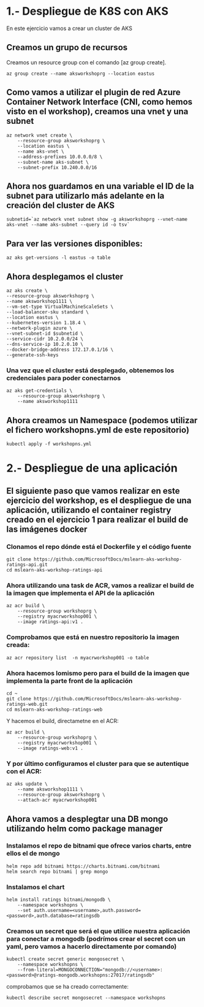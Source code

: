# 1.- Despliegue de K8S con AKS
En este ejercicio vamos a crear un cluster de AKS

## Creamos un grupo de recursos

Creamos un resource group con el comando  [az group create].


```azurecli
az group create --name aksworkshoprg --location eastus
```

## Como vamos a utilizar el plugin de red Azure Container Network Interface (CNI, como hemos visto en el workshop), creamos una vnet y una subnet
```azurecli
az network vnet create \
    --resource-group aksworkshoprg \
    --location eastus \
    --name aks-vnet \
    --address-prefixes 10.0.0.0/8 \
    --subnet-name aks-subnet \
    --subnet-prefix 10.240.0.0/16
```
## Ahora nos guardamos en una variable el ID de la subnet para utilizarlo más adelante en la creación del cluster de AKS
```azurecli
subnetid=`az network vnet subnet show -g aksworkshoprg --vnet-name aks-vnet --name aks-subnet --query id -o tsv`
```
## Para ver las versiones disponibles:
```azurecli
az aks get-versions -l eastus -o table
```

## Ahora desplegamos el cluster
```
az aks create \
--resource-group aksworkshoprg \
--name aksworkshop1111 \
--vm-set-type VirtualMachineScaleSets \
--load-balancer-sku standard \
--location eastus \
--kubernetes-version 1.18.4 \
--network-plugin azure \
--vnet-subnet-id $subnetid \
--service-cidr 10.2.0.0/24 \
--dns-service-ip 10.2.0.10 \
--docker-bridge-address 172.17.0.1/16 \
--generate-ssh-keys
```
### Una vez que el cluster está desplegado, obtenemos los credenciales para poder conectarnos
```
az aks get-credentials \
    --resource-group aksworkshoprg \
    --name aksworkshop1111
```
## Ahora creamos un Namespace (podemos utilizar el fichero workshopns.yml de este repositorio)
```
kubectl apply -f workshopns.yml
```
>
>
>
# 2.- Despliegue de una aplicación 

## El siguiente paso que vamos realizar en este ejercicio del workshop, es el despliegue de una aplicación, utilizando el container registry creado en el ejercicio 1 para realizar el build de las imágenes docker

### Clonamos el repo dónde está el Dockerfile y el código fuente
```
git clone https://github.com/MicrosoftDocs/mslearn-aks-workshop-ratings-api.git
cd mslearn-aks-workshop-ratings-api
````
### Ahora utilizando una task de ACR, vamos a realizar el build de la imagen que implementa el API de la aplicación
```
az acr build \
    --resource-group workshoprg \
    --registry myacrworkshop001 \
    --image ratings-api:v1 .
```
### Comprobamos que está en nuestro repositorio la imagen creada:
```
az acr repository list  -n myacrworkshop001 -o table
```

### Ahora hacemos lomismo pero para el build de la imagen que implementa la parte front de la aplicación
```
cd ~
git clone https://github.com/MicrosoftDocs/mslearn-aks-workshop-ratings-web.git
cd mslearn-aks-workshop-ratings-web
```
Y hacemos el build, directametne en el ACR:
```
az acr build \
    --resource-group workshoprg \
    --registry myacrworkshop001 \
    --image ratings-web:v1 .
```
### Y por último configuramos el cluster para que se autentique con el ACR:
```
az aks update \
    --name aksworkshop1111 \
    --resource-group aksworkshoprg \
    --attach-acr myacrworkshop001
```
>
>
>
>
## Ahora vamos a desplegtar una DB mongo utilizando helm como package manager
>
### Instalamos el repo de bitnami que ofrece varios charts, entre ellos el de mongo
```
helm repo add bitnami https://charts.bitnami.com/bitnami
helm search repo bitnami | grep mongo
```
>
### Instalamos el chart
```
helm install ratings bitnami/mongodb \ 
    --namespace workshopns \ 
    --set auth.username=<username>,auth.password=<password>,auth.database=ratingsdb
```
### Creamos un secret que será el que utilice nuestra aplicación para conectar a mongodb (podrímos crear el secret con un yaml, pero vamos a hacerlo directamente por comando)
```
kubectl create secret generic mongosecret \
    --namespace workshopns \
    --from-literal=MONGOCONNECTION="mongodb://<username>:<password>@ratings-mongodb.workshopns:27017/ratingsdb"
```
comprobamos que se ha creado correctamente:
```
kubectl describe secret mongosecret --namespace workshopns
```
